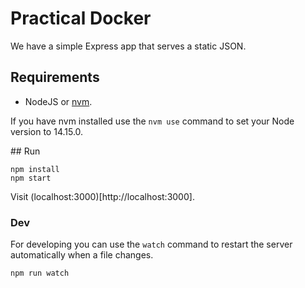# Practical Docker

We have a simple Express app that serves a static JSON.

## Requirements

- NodeJS or [nvm](https://nvm.sh).

If you have nvm installed use the `nvm use` command to set your Node version to 14.15.0.

## Run

```
npm install
npm start
```

Visit (localhost:3000)[http://localhost:3000].

### Dev

For developing you can use the `watch` command to restart the server automatically when a file changes.

```
npm run watch
```
